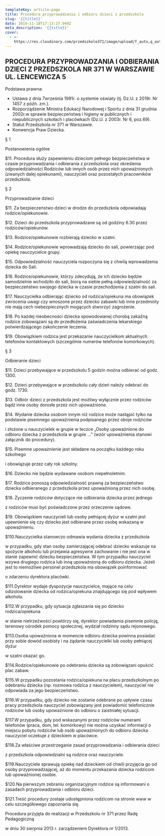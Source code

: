 ```yaml
---
templateKey: article-page
title: Procedura przyprowadzania i odbioru dzieci z przedszkola
slug: '{{title}}'
date: 2019-11-18T17:13:27.949Z
meta_description: '{{title}}'
cover:
  - >-
    https://res.cloudinary.com/przedszkole371/image/upload/f_auto,q_auto/c_fill,w_1200/v1574097893/Albumy%20zdj%C4%99%C4%87/2019/paragraf1/rdvnvcrtucflz8fukbqt.jpg
---
```

## PROCEDURA PRZYPROWADZANIA  I ODBIERANIA DZIECI Z PRZEDSZKOLA NR 371 W WARSZAWIE UL. LENCEWICZA 5

Podstawa prawna:

* Ustawa z dnia 7września 1991r. o systemie oświaty (tj. Dz.U. z 2019r. Nr 1457 z późń. zm.).
* Rozporządzenie Ministra Edukacji Narodowej i Sportu z dnia 31 grudnia 2002r.w sprawie bezpieczeństwa i higieny w publicznych i niepublicznych szkołach i placówkach (Dz.U. z 2003r. Nr 6, poz.69).
* Statut Przedszkola nr 371 w Warszawie.
* Konwencja Praw Dziecka.

§ 1

Postanowienia ogólne

$11.    Procedura służy zapewnieniu dzieciom pełnego bezpieczeństwa w czasie przyprowadzania i odbierania z przedszkola oraz określenia odpowiedzialności Rodziców lub innych osób przez nich upoważnionych (zwanych dalej opiekunami), nauczycieli oraz pozostałych pracowników przedszkola.

§ 2

Przyprowadzanie dzieci

$11.    Za bezpieczeństwo dzieci w drodze do przedszkola odpowiadają rodzice/opiekunowie.

$12.    Dzieci do przedszkola przyprowadzane są od godziny 6.30 przez rodziców/opiekunów.

$13.    Rodzice/opiekunowie rozbierają dziecko w szatni.

$14.    Rodzice/opiekunowie wprowadzają dziecko do sali, powierzając pod opiekę nauczycielce grupy.

$15.    Odpowiedzialność nauczyciela rozpoczyna się z chwilą wprowadzenia dziecka do Sali.

$16.    Rodzice/opiekunowie, którzy zdecydują, że ich dziecko będzie samodzielnie wchodziło do sali, biorą na siebie pełną odpowiedzialność za bezpieczeństwo swojego dziecka w czasie przechodzenia z szatni do sali.

$17.    Nauczycielka odbierając dziecko od rodzica/opiekuna ma obowiązek zwrócenia uwagi czy wnoszone przez dziecko zabawki lub inne przedmioty nie mają cech niebezpiecznych mogących stworzyć zagrożenie.

$18.    Po każdej nieobecności dziecka spowodowanej chorobą zakaźną rodzice zobowiązani są do przedłożenia zaświadczenia lekarskiego potwierdzającego zakończenie leczenia.

$19.    Obowiązkiem rodzica jest przekazanie nauczycielkom aktualnych telefonów kontaktowych (szczególnie numerów telefonów komórkowych).

§ 3

Odbieranie dzieci

$11.    Dzieci przebywające w przedszkolu 5 godzin można odbierać od godz. 1300.

$12.    Dzieci przebywające w przedszkolu cały dzień należy odebrać do godz. 1730.

$13.    Odbiór dzieci z przedszkola jest możliwy wyłącznie przez rodziców bądź inne osoby dorosłe przez nich upoważnione.

$14.    Wydanie dziecka osobom innym niż rodzice może nastąpić tylko na podstawie pisemnego upoważnienia podpisanego przez oboje rodziców

i złożone u nauczycielek w grupie w teczce „Osoby upoważnione do odbioru dziecka z przedszkola w grupie …” (wzór upoważnienia stanowi załącznik do procedury).

$15.    Pisemne upoważnienie jest składane na początku każdego roku szkolnego

i obowiązuje przez cały rok szkolny.

$16.    Dziecko nie będzie wydawane osobom niepełnoletnim.

$17.    Rodzice ponoszą odpowiedzialność prawną za bezpieczeństwo dziecka odbieranego z przedszkola przez upoważnioną przez nich osobę.

$18.    Życzenie rodziców dotyczące nie odbierania dziecka przez jednego

z rodziców musi być poświadczone przez orzeczenie sądowe.

$19.    Obowiązkiem nauczycieli lub osoby pełniącej dyżur w szatni jest upewnienie się czy dziecko jest odbierane przez osobę wskazaną w upoważnieniu.

$110.Nauczycielka stanowczo odmawia wydania dziecka z przedszkola

w przypadku, gdy stan osoby zamierzającej odebrać dziecko wskazuje na spożycie alkoholu lub przejawia agresywne zachowanie i nie jest ona w stanie zapewnić dziecku bezpieczeństwa. W tym przypadku nauczyciel wzywa drugiego rodzica lub inną upoważnioną do odbioru dziecka. Jeżeli jest to niemożliwe personel przedszkola ma obowiązek poinformować

o zdarzeniu dyrektora placówki.

$111.Dyrektor wydaje dyspozycje nauczycielce, mające na celu odizolowanie dziecka od rodzica/opiekuna znajdującego się pod wpływem alkoholu.

$112.W przypadku, gdy sytuacja zgłaszania się po dziecko rodzica/opiekuna

w stanie nietrzeźwości powtórzy się, dyrektor powiadamia pisemnie policję, terenowy ośrodek pomocy społecznej, wydział rodzinny sądu rejonowego.

$113.Osoba upoważniona w momencie odbioru dziecka powinna posiadać przy sobie dowód osobisty i na żądanie nauczycielki lub osoby pełniącej dyżur

w szatni okazać go.

$114.Rodzice/opiekunowie po odebraniu dziecka są zobowiązani opuścić plac zabaw.

$115.W przypadku pozostania rodzica/opiekuna na placu przedszkolnym po odebraniu dziecka (np. rozmowa rodzica z nauczycielem), nauczyciel nie odpowiada za jego bezpieczeństwo.

$116.W przypadku, gdy dziecko nie zostanie odebrane po upływie czasu pracy przedszkola nauczyciel zobowiązany jest powiadomić telefonicznie rodziców lub osoby upoważnione do odbioru o zaistniałej sytuacji.

$117.W przypadku, gdy pod wskazanymi przez rodziców numerami telefonów (praca, dom, tel. komórkowy) nie można uzyskać informacji o miejscu pobytu rodziców lub osób upoważnionych do odbioru dziecka nauczyciel oczekuje z dzieckiem w placówce.

$118.Za właściwe przestrzeganie zasad przyprowadzania i odbierania dzieci

z przedszkola odpowiedzialni są rodzice oraz nauczyciele.

$119.Nauczyciele sprawują opiekę nad dzieckiem od chwili przyjęcia go od osoby przyprowadzającej, aż do momentu przekazania dziecka rodzicom lub upoważnionej osobie.

$120.Na pierwszym zebraniu organizacyjnym rodzice są informowani o zasadach przyprowadzania i odbioru dzieci.

$121.Treść procedury zostaje udostępniona rodzicom na stronie www w celu szczegółowego zapoznania się.

Procedura przyjęta do realizacji w Przedszkolu nr 371 przez Radę Pedagogiczną

w dniu 30 sierpnia 2013 r. zarządzeniem Dyrektora nr 1/2013.
